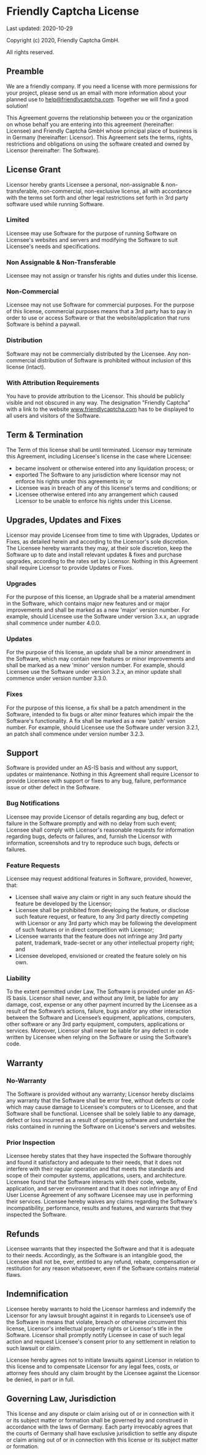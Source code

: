 # Friendly Captcha License

Last updated: 2020-10-29

Copyright (c) 2020, Friendly Captcha GmbH.

All rights reserved.

## Preamble

  We are a friendly company. If you need a license with more permissions for your project, please send us an email with more information about your planned use to help@friendlycaptcha.com. Together we will find a good solution!

  This Agreement governs the relationship between you or the organization on whose behalf you are entering into this agreement (hereinafter: Licensee) and Friendly Captcha GmbH whose principal place of business is in Germany (hereinafter: Licensor). This Agreement sets the terms, rights, restrictions and obligations on using the software created and owned by Licensor (hereinafter: The Software).

## License Grant

  Licensor hereby grants Licensee a personal, non-assignable & non-transferable, non-commercial, non-exclusive license, all with accordance with the terms set forth and other legal restrictions set forth in 3rd party software used while running Software.

### Limited

  Licensee may use Software for the purpose of running Software on Licensee's websites and servers and modifying the Software to suit Licensee's needs and specifications.

### Non Assignable & Non-Transferable

  Licensee may not assign or transfer his rights and duties under this license.
  
### Non-Commercial

  Licensee may not use Software for commercial purposes. For the purpose of this license, commercial purposes means that a 3rd party has to pay in order to use or access Software or that the website/application that runs Software is behind a paywall.

### Distribution

  Software may not be commercially distributed by the Licensee. Any non-commercial distribution of Software is prohibited without inclusion of this license (intact).
  
### With Attribution Requirements

  You have to provide attribution to the Licensor. This should be publicly visible and not obscured in any way. The designation "Friendly Captcha" with a link to the website www.friendlycaptcha.com has to be displayed to all users and visitors of the Software.

## Term & Termination

  The Term of this license shall be until terminated. Licensor may terminate this Agreement, including Licensee's license in the case where Licensee:

  - became insolvent or otherwise entered into any liquidation process; or
  - exported The Software to any jurisdiction where licensor may not enforce his rights under this agreements in; or
  - Licensee was in breach of any of this license's terms and conditions; or
  - Licensee otherwise entered into any arrangement which caused Licensor to be unable to enforce his rights under this License.

## Upgrades, Updates and Fixes

  Licensor may provide Licensee from time to time with Upgrades, Updates or Fixes, as detailed herein and according to the Licensor's sole discretion. The Licensee hereby warrants they may, at their sole discretion, keep the Software up to date and install relevant updates & fixes and purchase upgrades, according to the rates set by Licensor. Nothing in this Agreement shall require Licensor to provide Updates or Fixes.

### Upgrades

   For the purpose of this license, an Upgrade shall be a material amendment in the Software, which contains major new features and or major improvements and shall be marked as a new 'major' version number. For example, should Licensee use the Software under version 3.x.x, an upgrade shall commence under number 4.0.0.

### Updates

  For the purpose of this license, an update shall be a minor amendment in the Software, which may contain new features or minor improvements and shall be marked as a new 'minor' version number. For example, should Licensee use the Software under version 3.2.x, an minor update shall commence under version number 3.3.0.

### Fixes

  For the purpose of this license, a fix shall be a patch amendment in the Software, intended to fix bugs or alter minor features which impair the the Software's functionality. A fix shall be marked as a new 'patch' version number. For example, should Licensee use the Software under version 3.2.1, an patch shall commence under version number 3.2.3.

## Support

  Software is provided under an AS-IS basis and without any support, updates or maintenance. Nothing in this Agreement shall require Licensor to provide Licensee with support or fixes to any bug, failure, performance issue or other defect in the Software.

### Bug Notifications

  Licensee may provide Licensor of details regarding any bug, defect or failure in the Software promptly and with no delay from such event; Licensee shall comply with Licensor's reasonable requests for information regarding bugs, defects or failures, and, furnish the Licensor with information, screenshots and try to reproduce such bugs, defects or failures.

### Feature Requests

  Licensee may request additional features in Software, provided, however, that:
  
  - Licensee shall waive any claim or right in any such feature should the feature be developed by the Licensor;
  - Licensee shall be prohibited from developing the feature, or disclose such feature request, or feature, to any 3rd party directly competing with Licensor or any 3rd party which may be following the development of such features or in direct competition with Licensor;
  - Licensee warrants that the feature does not infringe any 3rd party patent, trademark, trade-secret or any other intellectual property right; and
  - Licensee developed, envisioned or created the feature solely on his own.

### Liability

  To the extent permitted under Law, The Software is provided under an AS-IS basis. Licensor shall never, and without any limit, be liable for any damage, cost, expense or any other payment incurred by the Licensee as a result of the Software’s actions, failure, bugs and/or any other interaction between the Software and Licensee’s equipment, applications, computers, other software or any 3rd party equipment, computers, applications or services. Moreover, Licensor shall never be liable for any defect in code written by Licensee when relying on the Software or using the Software’s code.

## Warranty

### No-Warranty

  The Software is provided without any warranty; Licensor hereby disclaims any warranty that the Software shall be error free, without defects or code which may cause damage to Licensee's computers or to Licensee, and that Software shall be functional. Licensee shall be solely liable to any damage, defect or loss incurred as a result of operating software and undertake the risks contained in running the Software on License's servers and websites.

### Prior Inspection

  Licensee hereby states that they have inspected the Software thoroughly and found it satisfactory and adequate to their needs, that it does not interfere with their regular operation and that meets the standards and scope of their computer systems, applications, users, and architecture. Licensee found that the Software interacts with their code, website, application, and server environment and that it does not infringe any of End User License Agreement of any software Licensee may use in performing their services. Licensee hereby waives any claims regarding the Software's incompatibility, performance, results and features, and warrants that they inspected the Software.

## Refunds

  Licensee warrants that they inspected the Software and that it is adequate to their needs. Accordingly, as the Software is an intangible good, the Licensee shall not be, ever, entitled to any refund, rebate, compensation or restitution for any reason whatsoever, even if the Software contains material flaws.

## Indemnification
  
  Licensee hereby warrants to hold the Licensor harmless and indemnify the Licensor for any lawsuit brought against it in regards to Licensee’s use of the Software in means that violate, breach or otherwise circumvent this license, Licensor's intellectual property rights or Licensor's title in the Software. Licensor shall promptly notify Licensee in case of such legal action and request Licensee's consent prior to any settlement in relation to such lawsuit or claim.
  
  Licensee hereby agrees not to initiate lawsuits against Licensor in relation to this license and to compensate Licensor for any legal fees, costs, or attorney fees should any claim brought by the Licensee against the Licensor be denied, in part or in full.
  
## Governing Law, Jurisdiction
  
  This license and any dispute or claim arising out of or in connection with it or its subject matter or formation shall be governed by and construed in accordance with the laws of Germany. Each party irrevocably agrees that the courts of Germany shall have exclusive jurisdiction to settle any dispute or claim arising out of or in connection with this license or its subject matter or formation.
